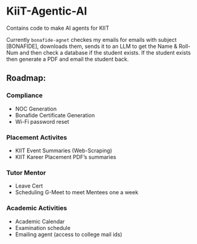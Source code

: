 # KiiT-Agentic-AI
Contains code to make AI agents for KIIT


Currently `bonafide-agnet` checkes my emails for emails with subject [BONAFIDE], downloads them, sends it to an LLM to get the Name & Roll-Num and then check a database if the student exists. If the student exists then generate a PDF and <to be implemented> email the student back.


## Roadmap:


### Compliance
- NOC Generation
- Bonafide Certificate Generation
- Wi-Fi password reset


### Placement Activites
- ⁠KIIT Event Summaries (Web-Scraping)
- KIIT Kareer Placement PDF’s summaries

### Tutor Mentor
- Leave Cert 
- Scheduling G-Meet to meet Mentees one a week

### Academic Activities
- Academic Calendar
- Examination schedule
- Emailing agent (access to college mail ids)

